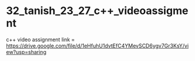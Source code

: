 # 32_tanish_23_27_c++_videoassigment
c++ video assignment link = 
https://drive.google.com/file/d/1eHfuhU1dvtEfC4YMevSCD6ygv7Gr3KsY/view?usp=sharing
